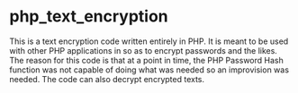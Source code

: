 # php_text_encryption
This is a text encryption code written entirely in PHP. It is meant to be used with other PHP applications in so as to encrypt passwords and the likes. The reason for this code is that at a point in time, the PHP Password Hash function was not capable of doing what was needed so an improvision was needed. The code can also decrypt encrypted texts.
